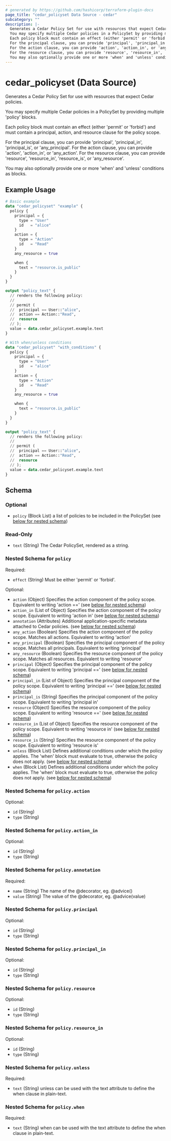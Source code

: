 ```yaml
---
# generated by https://github.com/hashicorp/terraform-plugin-docs
page_title: "cedar_policyset Data Source - cedar"
subcategory: ""
description: |-
  Generates a Cedar Policy Set for use with resources that expect Cedar policies.
  You may specify multiple Cedar policies in a PolicySet by providing multiple 'policy' blocks.
  Each policy block must contain an effect (either 'permit' or 'forbid') and must contain a principal, action, and resource clause for the policy scope.
  For the principal clause, you can provide 'principal', 'principal_in', 'principal_is', or 'any_principal'.
  For the action clause, you can provide 'action', 'action_in', or 'any_action'.
  For the resource clause, you can provide 'resource', 'resource_in', 'resource_is', or 'any_resource'.
  You may also optionally provide one or more 'when' and 'unless' conditions as blocks.
---
```


# cedar_policyset (Data Source)

Generates a Cedar Policy Set for use with resources that expect Cedar policies.

You may specify multiple Cedar policies in a PolicySet by providing multiple 'policy' blocks.

Each policy block must contain an effect (either 'permit' or 'forbid') and must contain a principal, action, and resource clause for the policy scope.

For the principal clause, you can provide 'principal', 'principal_in', 'principal_is', or 'any_principal'.
For the action clause, you can provide 'action', 'action_in', or 'any_action'.
For the resource clause, you can provide 'resource', 'resource_in', 'resource_is', or 'any_resource'.

You may also optionally provide one or more 'when' and 'unless' conditions as blocks.

## Example Usage

```terraform
# Basic example
data "cedar_policyset" "example" {
  policy {
    principal = {
      type = "User"
      id   = "alice"
    }
    action = {
      type = "Action"
      id   = "Read"
    }
    any_resource = true

    when {
      text = "resource.is_public"
    }
  }
}

output "policy_text" {
  // renders the following policy:
  //
  // permit (
  //  principal == User::"alice",
  //  action == Action::"Read",
  //  resource
  // );
  value = data.cedar_policyset.example.text
}

# With when/unless conditions
data "cedar_policyset" "with_conditions" {
  policy {
    principal = {
      type = "User"
      id   = "alice"
    }
    action = {
      type = "Action"
      id   = "Read"
    }
    any_resource = true

    when {
      text = "resource.is_public"
    }
  }
}

output "policy_text" {
  // renders the following policy:
  //
  // permit (
  //  principal == User::"alice",
  //  action == Action::"Read",
  //  resource
  // );
  value = data.cedar_policyset.example.text
}
```

<!-- schema generated by tfplugindocs -->
## Schema

### Optional

- `policy` (Block List) a list of policies to be included in the PolicySet (see [below for nested schema](#nestedblock--policy))

### Read-Only

- `text` (String) The Cedar PolicySet, rendered as a string.

<a id="nestedblock--policy"></a>
### Nested Schema for `policy`

Required:

- `effect` (String) Must be either 'permit' or 'forbid'.

Optional:

- `action` (Object) Specifies the action component of the policy scope. Equivalent to writing 'action ==' (see [below for nested schema](#nestedatt--policy--action))
- `action_in` (List of Object) Specifies the action component of the policy scope. Equivalent to writing 'action in' (see [below for nested schema](#nestedatt--policy--action_in))
- `annotation` (Attributes) Additional application-specific metadata attached to Cedar policies. (see [below for nested schema](#nestedatt--policy--annotation))
- `any_action` (Boolean) Specifies the action component of the policy scope. Matches all actions. Equivalent to writing 'action'
- `any_principal` (Boolean) Specifies the principal component of the policy scope. Matches all principals. Equivalent to writing 'principal'
- `any_resource` (Boolean) Specifies the resource component of the policy scope. Matches all resources. Equivalent to writing 'resource'
- `principal` (Object) Specifies the principal component of the policy scope. Equivalent to writing 'principal ==' (see [below for nested schema](#nestedatt--policy--principal))
- `principal_in` (List of Object) Specifies the principal component of the policy scope. Equivalent to writing 'principal ==' (see [below for nested schema](#nestedatt--policy--principal_in))
- `principal_is` (String) Specifies the principal component of the policy scope. Equivalent to writing 'principal in'
- `resource` (Object) Specifies the resource component of the policy scope. Equivalent to writing 'resource ==' (see [below for nested schema](#nestedatt--policy--resource))
- `resource_in` (List of Object) Specifies the resource component of the policy scope. Equivalent to writing 'resource in' (see [below for nested schema](#nestedatt--policy--resource_in))
- `resource_is` (String) Specifies the resource component of the policy scope. Equivalent to writing 'resource is'
- `unless` (Block List) Defines additional conditions under which the policy applies. The 'when' block must evaluate to true, otherwise the policy does not apply. (see [below for nested schema](#nestedblock--policy--unless))
- `when` (Block List) Defines additional conditions under which the policy applies. The 'when' block must evaluate to true, otherwise the policy does not apply. (see [below for nested schema](#nestedblock--policy--when))

<a id="nestedatt--policy--action"></a>
### Nested Schema for `policy.action`

Optional:

- `id` (String)
- `type` (String)


<a id="nestedatt--policy--action_in"></a>
### Nested Schema for `policy.action_in`

Optional:

- `id` (String)
- `type` (String)


<a id="nestedatt--policy--annotation"></a>
### Nested Schema for `policy.annotation`

Required:

- `name` (String) The name of the @decorator, eg. @advice()
- `value` (String) The value of the @decorator, eg. @advice(value)


<a id="nestedatt--policy--principal"></a>
### Nested Schema for `policy.principal`

Optional:

- `id` (String)
- `type` (String)


<a id="nestedatt--policy--principal_in"></a>
### Nested Schema for `policy.principal_in`

Optional:

- `id` (String)
- `type` (String)


<a id="nestedatt--policy--resource"></a>
### Nested Schema for `policy.resource`

Optional:

- `id` (String)
- `type` (String)


<a id="nestedatt--policy--resource_in"></a>
### Nested Schema for `policy.resource_in`

Optional:

- `id` (String)
- `type` (String)


<a id="nestedblock--policy--unless"></a>
### Nested Schema for `policy.unless`

Required:

- `text` (String) unless can be used with the text attribute to define the when clause in plain-text.


<a id="nestedblock--policy--when"></a>
### Nested Schema for `policy.when`

Required:

- `text` (String) when can be used with the text attribute to define the when clause in plain-text.
